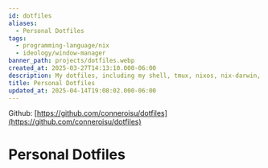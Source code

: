 ```yaml
---
id: dotfiles
aliases:
  - Personal Dotfiles
tags:
  - programming-language/nix
  - ideology/window-manager
banner_path: projects/dotfiles.webp
created_at: 2025-03-27T14:13:10.000-06:00
description: My dotfiles, including my shell, tmux, nixos, nix-darwin, and neovim configurations.
title: Personal Dotfiles
updated_at: 2025-04-14T19:08:02.000-06:00
---
```


Github: [https://github.com/conneroisu/dotfiles](https://github.com/conneroisu/dotfiles)

# Personal Dotfiles
